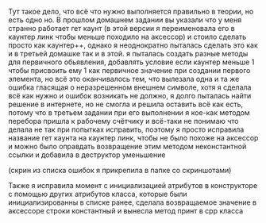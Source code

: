 Тут такое дело, что всё что нужно выполняется правильно в теории, но есть одно но. 
В прошлом домашнем задании вы указали что у меня странно работает гет каунт
(в этой версии я переименовала его в каунтер линк чтобы меньше походило на
аксессор) и стоило сделать просто как каунтер++, однако я неоднократно пыталась
сделать это как и в третьей домашке так и в этой. я пыталась создать разные
методы для первичного обьявления, добавлять условие если каунтер меньше 1
чтобы присвоить ему 1 как первичное значение при создании первого элемента,
но всё это оканчивалось тем, что вылезала одна и та же ошибка гласящая о
неразрешенном внешнем символе, хотя я сделала всё как нужно и ошибок
возникать не должно, я долго пыталась найти решение в интернете, но не
смогла и решила оставить всё как есть, потому что в третьем задании при
его выполнении я кое-как методом перебора пришла к рабочему счётчику и 
всё-таки не понимаю что делала не так при попытках исправить, поэтому я просто
исправила название гет каунта на каунтер линк, чтобы не было похоже на аксессор
и можно было оправдать возвращение этим методом неконстантной ссылки и добавила
в деструктор уменьшение

(скрин из списка ошибок я прикрепила в папке со скриншотами)

Также я исправила момент с инициализацией атрибутов в конструкторе с помощью
других атрибутов класса, которые были инициализированны в списке ранее,
сделала возвращаемое значение в аксессоре строки константный и вынесла
метод принт в срр класса
